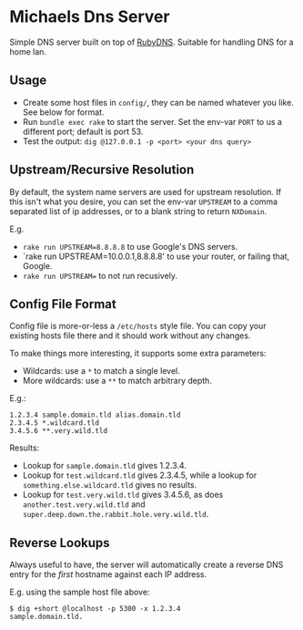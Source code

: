 # Michaels Dns Server
Simple DNS server built on top of [RubyDNS](https://github.com/ioquatix/rubydns). Suitable for handling DNS for a home lan.

## Usage
* Create some host files in `config/`, they can be named whatever you like. See below for format.
* Run `bundle exec rake` to start the server. Set the env-var `PORT` to us a different port; default is port 53.
* Test the output: `dig @127.0.0.1 -p <port> <your dns query>`

## Upstream/Recursive Resolution
By default, the system name servers are used for upstream resolution. If this isn't what you desire, you can set the env-var `UPSTREAM` to a comma separated list of ip addresses, or to a blank string to return `NXDomain`.

E.g.

* `rake run UPSTREAM=8.8.8.8` to use Google's DNS servers.
* `rake run UPSTREAM=10.0.0.1,8.8.8.8' to use your router, or failing that, Google.
* `rake run UPSTREAM=` to not run recusively.

## Config File Format
Config file is more-or-less a `/etc/hosts` style file. You can copy your existing hosts file there and it should work without any changes.

To make things more interesting, it supports some extra parameters:

* Wildcards: use a `*` to match a single level.
* More wildcards: use a `**` to match arbitrary depth.

E.g.:

	1.2.3.4 sample.domain.tld alias.domain.tld
	2.3.4.5 *.wildcard.tld
	3.4.5.6 **.very.wild.tld

Results:

* Lookup for `sample.domain.tld` gives 1.2.3.4.
* Lookup for `test.wildcard.tld` gives 2.3.4.5, while a lookup for `something.else.wildcard.tld` gives no results.
* Lookup for `test.very.wild.tld` gives 3.4.5.6, as does `another.test.very.wild.tld` and `super.deep.down.the.rabbit.hole.very.wild.tld`.

## Reverse Lookups
Always useful to have, the server will automatically create a reverse DNS entry for the _first_ hostname against each IP address.

E.g. using the sample host file above:

	$ dig +short @localhost -p 5300 -x 1.2.3.4
	sample.domain.tld.
